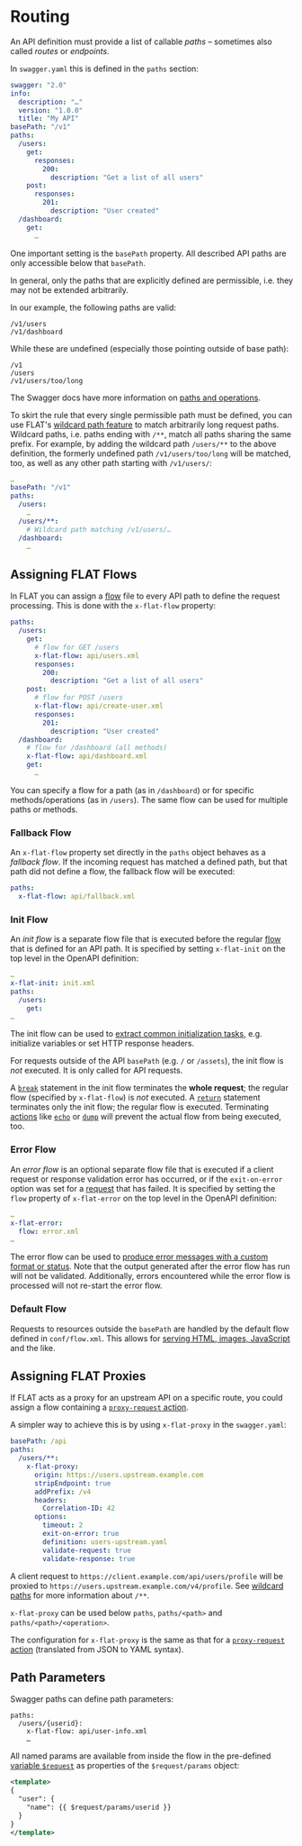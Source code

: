 # Routing

An API definition must provide a list of callable _paths_ – sometimes also called _routes_ or _endpoints_.

In `swagger.yaml` this is defined in the `paths` section:

```yaml
swagger: "2.0"
info:
  description: "…"
  version: "1.0.0"
  title: "My API"
basePath: "/v1"
paths:
  /users:
    get:
      responses:
        200:
          description: "Get a list of all users"
    post:
      responses:
        201:
          description: "User created"
  /dashboard:
    get:
      …
```

One important setting is the `basePath` property. All described API paths are only accessible below that `basePath`.

In general, only the paths that are explicitly defined are permissible, i.e. they may not be extended arbitrarily.

In our example, the following paths are valid:

```
/v1/users
/v1/dashboard
```

While these are undefined (especially those pointing outside of base path):
```
/v1
/users
/v1/users/too/long
```

The Swagger docs have more information on [paths and operations](https://swagger.io/docs/specification/2-0/paths-and-operations/).

To skirt the rule that every single permissible path must be defined, you can use FLAT's [wildcard path feature](differences.md#wildcard-paths) to match arbitrarily long request paths. Wildcard paths, i.e. paths ending with `/**`, match all paths sharing the same prefix.
For example, by adding the wildcard path `/users/**` to the above definition, the formerly undefined path `/v1/users/too/long` will be matched, too, as well as any other path starting with `/v1/users/`:

```yaml
…
basePath: "/v1"
paths:
  /users:
    …
  /users/**:
    # Wildcard path matching /v1/users/…
  /dashboard:
    …
```

## Assigning FLAT Flows

In FLAT you can assign a [flow](/reference/flow.md) file to every API path to define the request processing. This is done with the `x-flat-flow` property:

```yaml
paths:
  /users:
    get:
      # flow for GET /users
      x-flat-flow: api/users.xml
      responses:
        200:
          description: "Get a list of all users"
    post:
      # flow for POST /users
      x-flat-flow: api/create-user.xml
      responses:
        201:
          description: "User created"
  /dashboard:
    # flow for /dashboard (all methods)
    x-flat-flow: api/dashboard.xml
    get:
      …
```

You can specify a flow for a path (as in `/dashboard`) or for specific methods/operations (as in `/users`). The same flow can be used for multiple paths or methods.

### Fallback Flow

An `x-flat-flow` property set directly in the `paths` object behaves as a _fallback flow_. If the incoming request has matched a defined path, but that path did not define a flow, the fallback flow will be executed:

```yaml
paths:
  x-flat-flow: api/fallback.xml
```

### Init Flow

An _init flow_ is a separate flow file that is executed before the regular [flow](/reference/flow.md)
that is defined for an API path. It is specified by setting `x-flat-init` on
the top level in the OpenAPI definition:

```yaml
…
x-flat-init: init.xml
paths:
  /users:
    get:
…
```

The init flow can be used to [extract common initialization
tasks](/cookbook/init-flow.md), e.g. initialize variables or set HTTP response
headers.

For requests outside of the API `basePath` (e.g. `/` or `/assets`), the init
flow is _not_ executed. It is only called for API requests.

A [`break`](/reference/flow.md#break) statement in the init flow terminates the **whole
request**; the regular flow (specified by `x-flat-flow`) is _not_ executed. A
[`return`](/reference/flow.md#return) statement terminates only the init flow; the regular flow
is executed. Terminating [actions](/reference/actions/README.md) like
[`echo`](/reference/actions/echo.md) or [`dump`](/reference/actions/dump.md) will prevent the actual
flow from being executed, too.

### Error Flow

An _error flow_ is an optional separate flow file that is executed if a client request or response validation error has occurred, or if the `exit-on-error` option was set for a [request](/reference/actions/request.md) that has failed.
It is specified by setting the `flow` property of `x-flat-error` on the top level in the OpenAPI definition:

```yaml
…
x-flat-error:
  flow: error.xml
…
```

The error flow can be used to [produce error messages with a custom format or status](/cookbook/error-flow.md). Note that the output generated after the error flow has run will not be validated. Additionally, errors encountered while the error flow is processed will not re-start the error flow.

### Default Flow

Requests to resources outside the `basePath` are handled by the default flow defined
in `conf/flow.xml`. This allows for [serving HTML, images, JavaScript](/cookbook/file-serving.md) and the like.


## Assigning FLAT Proxies

If FLAT acts as a proxy for an upstream API on a specific route, you could assign a flow containing a [`proxy-request` action](/reference/actions/proxy-request.md).

A simpler way to achieve this is by using `x-flat-proxy` in the `swagger.yaml`:

```yaml
basePath: /api
paths:
  /users/**:
    x-flat-proxy:
      origin: https://users.upstream.example.com
      stripEndpoint: true
      addPrefix: /v4
      headers:
        Correlation-ID: 42
      options:
        timeout: 2
        exit-on-error: true
        definition: users-upstream.yaml
        validate-request: true
        validate-response: true
```

A client request to `https://client.example.com/api/users/profile` will be proxied to `https://users.upstream.example.com/v4/profile`. See [wildcard paths](differences.md#wildcard-paths) for more information about `/**`.

`x-flat-proxy` can be used below `paths`, `paths/<path>` and `paths/<path>/<operation>`.

The configuration for `x-flat-proxy` is the same as that for a [`proxy-request` action](/reference/actions/proxy-request.md) (translated from JSON to YAML syntax).


## Path Parameters

Swagger paths can define path parameters:

```
paths:
  /users/{userid}:
    x-flat-flow: api/user-info.xml
    …
```

All named params are available from inside the flow in the pre-defined [variable `$request`](/reference/variables.md#predefined-variables) as properties of the `$request/params` object:

```xml
<template>
{
  "user": {
    "name": {{ $request/params/userid }}
  }
}
</template>
```
